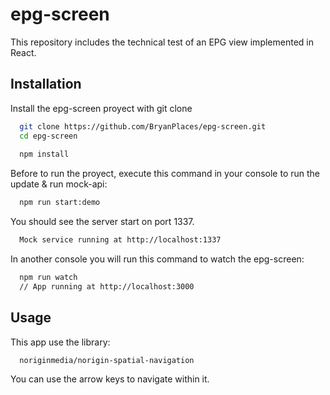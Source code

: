 # epg-screen

This repository includes the technical test of an EPG view implemented in React.

## Installation

Install the epg-screen proyect with git clone

```bash
  git clone https://github.com/BryanPlaces/epg-screen.git
  cd epg-screen
  
  npm install
```

Before to run the proyect, execute this command in your console to run the update & run mock-api:
```bash
  npm run start:demo
```
You should see the server start on port 1337.
```bash
  Mock service running at http://localhost:1337
```

In another console you will run this command to watch the epg-screen:
```bash
  npm run watch
  // App running at http://localhost:3000
```

## Usage
This app use the library:
```bash
  noriginmedia/norigin-spatial-navigation
```
You can use the arrow keys to navigate within it.
